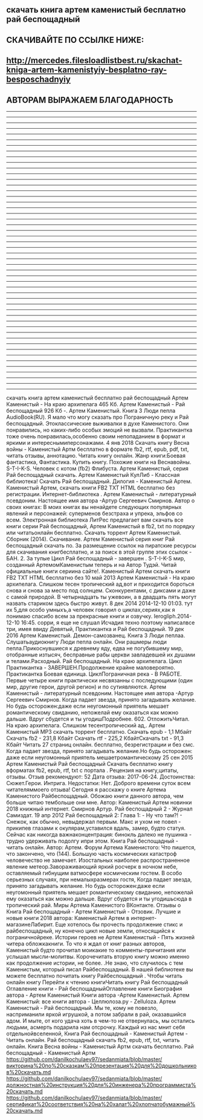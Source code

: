 скачать книга артем каменистый бесплатно рай беспощадный
--------------------------------------------------
СКАЧИВАЙТЕ ПО ССЫЛКЕ НИЖЕ:
--------------------------------------------------
http://mercedes.filesloadlistbest.ru/skachat-kniga-artem-kamenistyiy-besplatno-ray-besposchadnyiy
--------------------------------------------------
АВТОРАМ ВЫРАЖАЕМ БЛАГОДАРНОСТЬ
--------------------------------------------------
--------------------------------------------------
--------------------------------------------------
--------------------------------------------------
--------------------------------------------------
--------------------------------------------------
--------------------------------------------------
--------------------------------------------------
--------------------------------------------------
--------------------------------------------------
--------------------------------------------------
--------------------------------------------------
--------------------------------------------------
--------------------------------------------------
--------------------------------------------------
--------------------------------------------------
--------------------------------------------------
--------------------------------------------------
--------------------------------------------------
--------------------------------------------------
--------------------------------------------------
--------------------------------------------------
--------------------------------------------------
--------------------------------------------------
--------------------------------------------------
--------------------------------------------------
--------------------------------------------------
--------------------------------------------------
--------------------------------------------------
--------------------------------------------------
--------------------------------------------------
--------------------------------------------------
--------------------------------------------------
--------------------------------------------------
--------------------------------------------------
--------------------------------------------------
--------------------------------------------------
--------------------------------------------------
--------------------------------------------------
--------------------------------------------------
--------------------------------------------------
--------------------------------------------------
--------------------------------------------------
--------------------------------------------------
--------------------------------------------------
--------------------------------------------------
--------------------------------------------------
--------------------------------------------------
--------------------------------------------------
--------------------------------------------------
--------------------------------------------------
скачать книга артем каменистый бесплатно рай беспощадный Артем Каменистый - На краю архипелага  465 Кб. Артем Каменистый - Рай беспощадный  926 Кб -. Артем Каменистый. Книга 3 Люди пепла  AudioBook(RU). Я мало что могу сказать про Пограничную реку и Рай беспощадный. Этоклассические выживалки в духе Каменистого. Они понравились, но каких-либо особых эмоций не вызвали. Практикантка тоже очень понравилась,особенно своим непопаданием в формат и яркими и интереснымиперсонажами. 4 янв 2018  Скачать книгу Весна войны - Каменистый Артм бесплатно в формате fb2, rtf, epub, pdf, txt, читать отзывы, аннотацию. Читать книгу онлайн. Жанр книги:Боевая фантастика, Фантастика. Купить книгу. Похожие книги на Веснавойны. S-T-I-K-S. Человек с котом (fb2)  Флибуста. Артем Каменистый, серия Рай беспощадный  скачать. Артем Каменистый  КулЛиб - Классная библиотека! Скачать
Рай беспощадный. Дилогия - Каменистый Артем. Каменистый Артем, скачать книги FB2 TXT HTML бесплатно без регистрации. Интернет-библиотека . Артем Каменистый - литературный псевдоним. Настоящее имя автора -Артур Сергеевич Смирнов. Автор о своих книгах: В моих книгах вы ненайдете следующих популярных явлений и персонажей: суперменов безстраха и упрека, эльфов со всем. Электронная библиотека ЛитРес предлагает вам скачать все книги серии Рай беспощадный, Артем Каменистый в fb2, txt по порядку или читатьонлайн бесплатно. Скачать торрент Артем Каменистый. Сборник (2014). Скачивание. Артем Каменистый  серия книг Рай беспощадный  скачать по. За размещение ссылок на пиратские ресурсы для скачивания книгбесплатно, и за поиск в этой группе этих ссылок - БАН. 2. За тупые  Цикл Рай беспощадный - завершен . S-T-I-K-S  мир, созданный АртемомКаменистым  теперь и на Автор Тудэй. Читай официальные книги сериина сайте!. Каменистый Артем скачать книги FB2 TXT HTML бесплатно без
10 май 2013  Артем Каменистый - На краю архипелага. Слишком тесен тропический ад,вот и приходится бороться снова и снова за место под солнцем. Сконкурентами, с диксами и даже с самой природой. В четырнадцать ты ужевоин, а в двадцать пять могут назвать стариком  здесь быстро живут. 8 дек 2014  2014-12-10 01:03. тут их 5,для особо умныхъ,а человек говорил о циклах,сериях,как я понимаю спасибо всем за прекрасные книги и озвучку. Ierogliph.2014-12-10 16:45. сорри, я еще не слушал Исчадия техно поэтому написалвсе три, имея ввиду Девятый, Практикантка и Рай беспощадный. 19 дек 2016  Артем Каменистый. Демон-самозванец. Книга 3 Люди пеплаа. Слушатьаудиокнигу Люди пепла онлайн. Они рашмеры  люди пепла.Прикоснувшиеся к древнему яду, едва не погубившему мир, отобранные изтысяч, бесправные рабы церкви завладевшей их душами и телами.Расходный. Рай беспощадный. На краю архипелага. Цикл Практикантка - ЗАВЕРШЕН.Продолжение крайне маловероятно. Практикантка Боевая единица. ЦиклПограничная река - В РАБОТЕ. Первые четыре книги практически несвязанны с последующими (один мир, другие герои, другой регион) и по сутиявляются. Артем Каменистый - литературный псевдоним. Настоящее имя автора -Артур Сергеевич Смирнов. Когда падает звезда, принято загадывать желание. Но будь осторожен:даже если неугомонный приятель мешает романтическому свиданию, непожелай ему оказаться как можно дальше. Вдруг сбудется и ты угодишПодробнее. 602. ОтложитьЧитал. На краю архипелага. Слишком тесентропический ад,. Артем Каменистый  MP3 скачать торрент бесплатно. Cкачать epub - 1,1 Мбайт Cкачать fb2 - 231,8 Кбайт Cкачать rtf - 225,2 КбайтCкачать txt - 91,3 Кбайт Читать 27 страниц онлайн. бесплатно, безрегистрации и без смс. Когда падает звезда, принято загадывать желание.Но будь осторожен: даже если неугомонный приятель мешаетромантическому
25 сен 2015  Артем Каменистый Рай беспощадный  Скачать бесплатно книгу вформатах fb2, epub, rtf, txt с портала . Рецензия на книгу,цитаты, отзывы. Отзыв рекомендуют: 52 Дата отзыва: 2017-06-24. Достоинства: Сюжет.Герои. Интрига. Недостатки: Нет. Доброго времени суток всем читателяммоего отзыва! Сегодня я расскажу о книге Артема Каменистого Райбеспощадный. Обожаю книги данного автора, чем больше читаю тембольше они мне. Автор: Каменистый Артем  новинки 2018  книжный интернет. Смирнов Артур. Рай беспощадный 2 - Журнал Самиздат. 19 апр 2012  Рай беспощадный 2: Глава 1: - Ну что там?! - Снежок, как обычно, невыдержал первым. Макс и ухом не повел - прикипев глазами к окулярам,уставился вдаль, замер, будто статуя. Сейчас как никогда важнаконцентрация: бинокль далеко не пушинка - трудно удерживать подолгу ипри этом. Книга Рай беспощадный - читать онлайн. Автор: Артем. Форум Артема Каменистого: Что пишется, что закончено, что (144). Большую часть космических катастроф человечество не замечает. Изостальных наиболее распространенное явление  метеор.Завораживающий яркий росчерк в ночном небе, оставляемый гибнущим ватмосфере космическим гостем. В особо серьезных случаях, при немалыхразмерах гостя,
Когда падает звезда, принято загадывать желание. Но будь осторожен:даже если неугомонный приятель мешает романтическому свиданию, непожелай ему оказаться как можно дальше. Вдруг сбудется и ты угодишьсюда  в тропический рай. Миры Артема Каменистого  ВКонтакте. Отзывы о Книга Рай беспощадный - Артем Каменистый - Отзовик. Лучшие и новые книги 2018 автора: Каменистый Артем в интернет-магазинеЛабирит.  Еще хотелось бы прочесть продолжение стикс и райбеспощадный, ну конечно цикл новые земли, относящийся к пограничнойреке. Истории героев не  Артем Каменистый - Пять жизней читера обложкакниги. То что я ждал от книг разных авторов, Каменистый будто прочитал моикакие то комменты-причитания или услышал мысли-молитвы.  Корочечитать вторую книгу можно именно как продолжение истории, не более. .Не знаю, что случилось с тем Каменистым, который писал Райбеспощадный. В нашей библиотеке вы можете бесплатно почитать книгу  Райбеспощадный . Чтобы читать онлайн книгу  Перейти к чтению книгиЧитать книгу  Рай беспощадный   Оглавление книги - Рай беспощадныйОглавление книги  Биография автора - Артем Каменистый  Книги автора -Артем Каменистый. Артем Каменистый: все книги автора - Целлюлоза.ру - Zelluloza. Артем Каменистый - Рай беспощадный. Мы те, кому не повезло,  насприманили яркой игрушкой, а потом забрали в рай, оказавшийся адом. И мыте, от кого удача хоть в чем-то не отвернулась,  мы остались людьми, асмерть подарила нам отсрочку. Каждый из нас мнит себя отдельнойвселенной,
Книга Рай беспощадный - Каменистый Артем - Читать онлайн. Рай беспощадный скачать fb2, epub, rtf, txt, читать онлайн. Книга Весна войны - Каменистый Артм скачать бесплатно. Рай беспощадный - Каменистый Артм
https://github.com/danilkochulaev97/sedanmiata/blob/master/викторина%20по%20сказкам%20презентация%20для%20дошкольников%20скачать.md
https://github.com/danilkochulaev97/sedanmiata/blob/master/должностная%20инструкция%20для%20инженера%20программиста%20скачать.md
https://github.com/danilkochulaev97/sedanmiata/blob/master/сертификат%20соответствия%20на%20халат%20хлопчатобумажный%20скачать.md